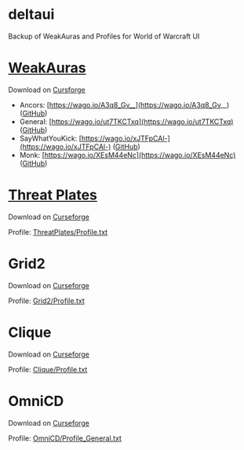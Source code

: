 # deltaui
Backup of WeakAuras and Profiles for World of Warcraft UI

# [WeakAuras](https://github.com/WeakAuras/WeakAuras2)
Download on [Cursforge](https://www.curseforge.com/wow/addons/weakauras-2)

 * Ancors: [https://wago.io/A3q8_Gv__](https://wago.io/A3q8_Gv__)  ([GitHub](https://raw.githubusercontent.com/Deltachaos/deltaui/refs/heads/main/WeakAuras/Ancors.txt))
 * General: [https://wago.io/ut7TKCTxq](https://wago.io/ut7TKCTxq) ([GitHub](https://raw.githubusercontent.com/Deltachaos/deltaui/refs/heads/main/WeakAuras/General.txt))
 * SayWhatYouKick: [https://wago.io/xJTFpCAl-](https://wago.io/xJTFpCAl-) ([GitHub](https://raw.githubusercontent.com/Deltachaos/deltaui/refs/heads/main/WeakAuras/SayWhatYouKick.txt))
 * Monk: [https://wago.io/XEsM44eNc](https://wago.io/XEsM44eNc) ([GitHub](https://raw.githubusercontent.com/Deltachaos/deltaui/refs/heads/main/WeakAuras/Monk.txt))

# [Threat Plates](https://github.com/Backupiseasy/ThreatPlates)
Download on [Curseforge](https://www.curseforge.com/wow)

Profile: [ThreatPlates/Profile.txt](https://raw.githubusercontent.com/Deltachaos/deltaui/refs/heads/main/ThreatPlates/Profile.txt)

# Grid2
Download on [Curseforge](https://www.curseforge.com/wow/addons/grid2)

Profile: [Grid2/Profile.txt](https://raw.githubusercontent.com/Deltachaos/deltaui/refs/heads/main/Grid2/Profile.txt)

# Clique
Download on [Curseforge](https://www.curseforge.com/wow/addons/clique)

Profile: [Clique/Profile.txt](https://raw.githubusercontent.com/Deltachaos/deltaui/refs/heads/main/Clique/Profile.txt)

# OmniCD
Download on [Curseforge](https://www.curseforge.com/wow/addons/omnicd)

Profile: [OmniCD/Profile_General.txt](https://raw.githubusercontent.com/Deltachaos/deltaui/refs/heads/main/OmniCD/Profile_General.txt)

